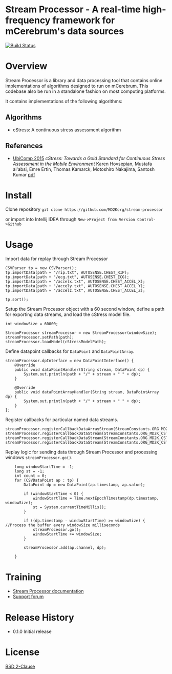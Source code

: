 # Stream Processor - A real-time high-frequency framework for mCerebrum's data sources
[![Build Status](https://travis-ci.org/MD2Korg/stream-processor.svg)](https://travis-ci.org/MD2Korg/stream-processor)

# Overview
Stream Processor is a library and data processing tool that contains online implementations
of algorithms designed to run on mCerebrum.  This codebase also be run in a standalone
fashion on most computing platforms.

It contains implementations of the following algorithms:
## Algorithms
- cStress: A continuous stress assessment algorithm

## References
- [UbiComp 2015](http://ubicomp.org/ubicomp2015/program/accepted-papers.html)
*cStress: Towards a Gold Standard for Continuous Stress Assessment in the Mobile Environment*
Karen Hovsepian, Mustafa al'absi, Emre Ertin, Thomas Kamarck, Motoshiro Nakajima, Santosh Kumar [pdf](http://dl.acm.org/citation.cfm?id=2807526)

# Install
Clone repository `git clone https://github.com/MD2Korg/stream-processor`

or import into Intellij IDEA through `New->Project from Version Control->Github`

# Usage
Import data for replay through Stream Processor
```
CSVParser tp = new CSVParser();
tp.importData(path + "/rip.txt", AUTOSENSE.CHEST_RIP);
tp.importData(path + "/ecg.txt", AUTOSENSE.CHEST_ECG);
tp.importData(path + "/accelx.txt", AUTOSENSE.CHEST_ACCEL_X);
tp.importData(path + "/accely.txt", AUTOSENSE.CHEST_ACCEL_Y);
tp.importData(path + "/accelz.txt", AUTOSENSE.CHEST_ACCEL_Z);

tp.sort();
```

Setup the Stream Processor object with a 60 second window, define a path for exporting data streams, and load the cStress model file.
```
int windowSize = 60000;

StreamProcessor streamProcessor = new StreamProcessor(windowSize);
streamProcessor.setPath(path);
streamProcessor.loadModel(cStressModelPath);
```

Define datapoint callbacks for `DataPoint` and `DataPointArray`.
```
streamProcessor.dpInterface = new DataPointInterface() {
    @Override
    public void dataPointHandler(String stream, DataPoint dp) {
        System.out.println(path + "/" + stream + " " + dp);
    }

    @Override
    public void dataPointArrayHandler(String stream, DataPointArray dp) {
        System.out.println(path + "/" + stream + " " + dp);
    }
};
```

Register callbacks for particular named data streams.
```
streamProcessor.registerCallbackDataArrayStream(StreamConstants.ORG_MD2K_CSTRESS_FV);
streamProcessor.registerCallbackDataStream(StreamConstants.ORG_MD2K_CSTRESS_DATA_ACCEL_ACTIVITY);
streamProcessor.registerCallbackDataStream(StreamConstants.ORG_MD2K_CSTRESS_PROBABILITY);
streamProcessor.registerCallbackDataStream(StreamConstants.ORG_MD2K_CSTRESS_STRESSLABEL);
```

Replay logic for sending data through Stream Processor and processing windows `streamProcessor.go()`.
```
    long windowStartTime = -1;
    long st = -1;
    int count = 0;
    for (CSVDataPoint ap : tp) {
        DataPoint dp = new DataPoint(ap.timestamp, ap.value);

        if (windowStartTime < 0) {
            windowStartTime = Time.nextEpochTimestamp(dp.timestamp, windowSize);
            st = System.currentTimeMillis();
        }

        if ((dp.timestamp - windowStartTime) >= windowSize) { //Process the buffer every windowSize milliseconds
            streamProcessor.go();
            windowStartTime += windowSize;
        }

        streamProcessor.add(ap.channel, dp);

    }
```

# Training
- [Stream Processor documentation](https://mhealth.md2k.org/)
- [Support forum](https://mhealth.md2k.org/)

# Release History
- 0.1.0 Initial release

# License
[BSD 2-Clause](LICENSE)
